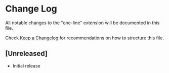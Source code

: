 # Change Log

All notable changes to the "one-line" extension will be documented in this file.

Check [Keep a Changelog](http://keepachangelog.com/) for recommendations on how to structure this file.

## [Unreleased]

- Initial release